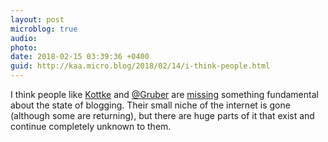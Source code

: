 ```yaml
---
layout: post
microblog: true
audio: 
photo: 
date: 2018-02-15 03:39:36 +0400
guid: http://kaa.micro.blog/2018/02/14/i-think-people.html
---
```

I think people like [Kottke](http://www.niemanlab.org/2018/02/last-blog-standing-last-guy-dancing-how-jason-kottke-is-thinking-about-kottke-org-at-20/) and [@Gruber](https://micro.blog/Gruber) are [missing](https://daringfireball.net/linked/2018/02/14/kottke-on-the-state-of-blogging) something fundamental about the state of blogging. Their small niche of the internet is gone (although some are returning), but there are huge parts of it that exist and continue completely unknown to them.
